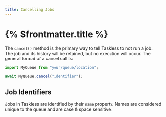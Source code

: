 ```yaml
---
title: Cancelling Jobs
---
```


# {% $frontmatter.title %}

The `cancel()` method is the primary way to tell Taskless to not run a job. The job and its history will be retained, but no execution will occur. The general format of a cancel call is:

```ts
import MyQueue from "your/queue/location";

await MyQueue.cancel("identifier");
```

## Job Identifiers

Jobs in Taskless are identified by their `name` property. Names are considered unique to the queue and are case & space sensitive.
